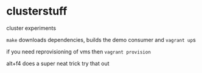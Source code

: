 # clusterstuff

cluster experiments

`make` downloads dependencies, builds the demo consumer and `vagrant up`s

if you need reprovisioning of vms then `vagrant provision`

alt+f4 does a super neat trick try that out
